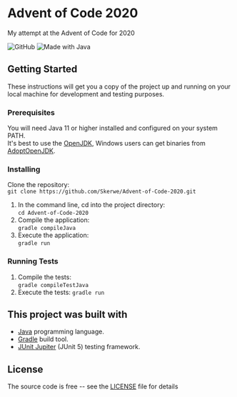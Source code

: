 # Advent of Code 2020

My attempt at the Advent of Code for 2020

![GitHub](https://img.shields.io/github/license/Skerwe/Advent-of-Code-2020?style=for-the-badge)
![Made with Java](https://forthebadge.com/images/badges/made-with-java.svg)

## Getting Started

These instructions will get you a copy of the project up and running on your local machine for development and testing purposes.

### Prerequisites

You will need Java 11 or higher installed and configured on your system PATH.  
It's best to use the [OpenJDK][openjdk], Windows users can get binaries from [AdoptOpenJDK][adoptopenjdk].

### Installing

Clone the repository:  
`git clone https://github.com/Skerwe/Advent-of-Code-2020.git`

1. In the command line, cd into the project directory:  
    `cd Advent-of-Code-2020`
2. Compile the application:  
   `gradle compileJava`
3. Execute the application:  
   `gradle run`

### Running Tests

1. Compile the tests:  
    `gradle compileTestJava`
2. Execute the tests:
    `gradle run`

## This project was built with

- [Java](https://www.java.com/en/) programming language.
- [Gradle][gradle] build tool.
- [JUnit Jupiter][junit] (JUnit 5) testing framework.

## License

The source code is free -- see the [LICENSE](LICENSE) file for details

[openjdk]: https://openjdk.java.net/
[adoptopenjdk]: https://adoptopenjdk.net/
[gradle]: https://gradle.org/
[junit]:  https://junit.org/junit5/
